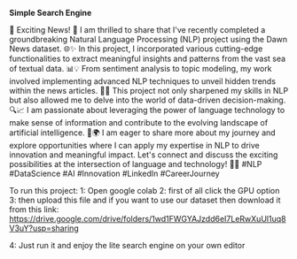 
**Simple Search Engine**   

🚀 Exciting News! 📰 I am thrilled to share that I've recently completed a groundbreaking Natural Language Processing (NLP) project using the Dawn News dataset. 
🌐✨ In this project, I incorporated various cutting-edge functionalities to extract meaningful insights and patterns from the vast sea of textual data. 
📊💡 From sentiment analysis to topic modeling, my work involved implementing advanced NLP techniques to unveil hidden trends within the news articles. 
🧠💬 This project not only sharpened my skills in NLP but also allowed me to delve into the world of data-driven decision-making. 
🔍📈 I am passionate about leveraging the power of language technology to make sense of information and contribute to the evolving landscape of artificial intelligence. 
🤖🌍 I am eager to share more about my journey and explore opportunities where I can apply my expertise in NLP to drive innovation and meaningful impact. 
Let's connect and discuss the exciting possibilities at the intersection of language and technology! 🤝🔗 #NLP #DataScience #AI #Innovation #LinkedIn #CareerJourney


To run this project:
1: Open google colab
2: first of all click the GPU option
3: then upload this file and if you want to use our dataset then download it from this link:
https://drive.google.com/drive/folders/1wd1FWGYAJzdd6eI7LeRwXuUl1uq8V3uY?usp=sharing


4: Just run it and enjoy the lite search engine on your own editor
